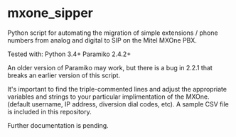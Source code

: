 # mxone_sipper
Python script for automating the migration of simple extensions / phone numbers from analog and digital to SIP on the Mitel MXOne PBX.

Tested with:
Python 3.4+
Paramiko 2.4.2+ 

An older version of Paramiko may work, but there is a bug in 2.2.1 that breaks an earlier version of this script.

It's important to find the triple-commented lines and adjust the appropriate variables and strings to your particular implimentation of the MXOne. (default username, IP address, diversion dial codes, etc). A sample CSV file is included in this repository.

Further documentation is pending.
